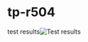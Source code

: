 # tp-r504



test results![Test results](https://github.com/VOTRE_NOM/tp-r504/actions/workflows/pytest.yml/badge.svg)
